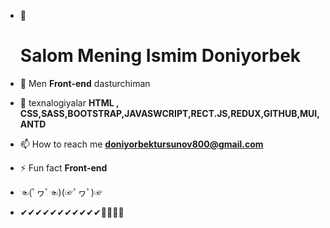 
- 🔭 <h1>Salom Mening Ismim Doniyorbek</h1>

- 🌱 Men **Front-end** dasturchiman 
- 💬 texnalogiyalar **HTML , CSS,SASS,BOOTSTRAP,JAVASWCRIPT,RECT.JS,REDUX,GITHUB,MUI,ANTD**

- 📫 How to reach me **doniyorbektursunov800@gmail.com**

- ⚡ Fun fact **Front-end**
- ☜(ﾟヮﾟ☜)(☞ﾟヮﾟ)☞
- ✔✔✔✔✔✔✔✔✔✔✔👀👀👀👀



